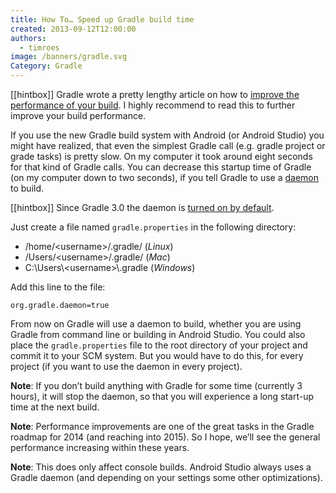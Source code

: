 ```yaml
---
title: How To… Speed up Gradle build time
created: 2013-09-12T12:00:00
authors:
  - timroes
image: /banners/gradle.svg
Category: Gradle
---
```


[[hintbox]] Gradle wrote a pretty lengthy article on how to [improve the performance of your build](https://gradle.github.io/performance-guide/).
I highly recommend to read this to further improve your build performance.

If you use the new Gradle build system with Android (or Android Studio) you might
have realized, that even the simplest Gradle call (e.g. gradle project or grade tasks)
is pretty slow. On my computer it took around eight seconds for that kind of Gradle
calls. You can decrease this startup time of Gradle (on my computer down to two seconds),
if you tell Gradle to use a [daemon](http://www.gradle.org/docs/current/userguide/gradle_daemon.html)
to build.

[[hintbox]] Since Gradle 3.0 the daemon is [turned on by default](https://docs.gradle.org/current/release-notes#improved-gradle-daemon,-now-enabled-by-default).

Just create a file named `gradle.properties` in the following directory:

* /home/&lt;username>/.gradle/ (*Linux*)
* /Users/&lt;username>/.gradle/ (*Mac*)
* C:\\Users\\&lt;username>\\.gradle (*Windows*)

Add this line to the file:

```
org.gradle.daemon=true
```

From now on Gradle will use a daemon to build, whether you are using Gradle from command
line or building in Android Studio. You could also place the `gradle.properties` file to
the root directory of your project and commit it to your SCM system. But you would
have to do this, for every project (if you want to use the daemon in every project).

**Note**: If you don’t build anything with Gradle for some time (currently 3 hours),
it will stop the daemon, so that you will experience a long start-up time at the next build.

**Note**: Performance improvements are one of the great tasks in the Gradle roadmap for 2014
(and reaching into 2015). So I hope, we’ll see the general performance increasing within these years.

**Note**: This does only affect console builds. Android Studio always uses a Gradle
daemon (and depending on your settings some other optimizations).
